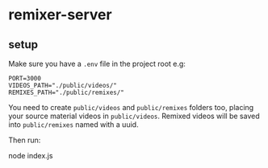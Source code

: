 # remixer-server

## setup

Make sure you have a `.env` file in the project root e.g:

```
PORT=3000
VIDEOS_PATH="./public/videos/"
REMIXES_PATH="./public/remixes/"
```

You need to create `public/videos` and `public/remixes` folders too, placing your source material videos in `public/videos`. Remixed videos will be saved into `public/remixes` named with a uuid.

Then run:

  node index.js